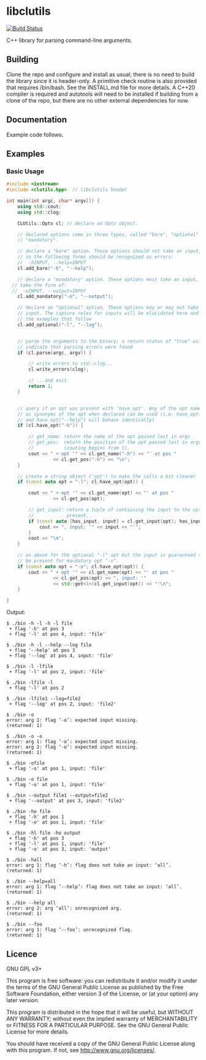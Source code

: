 # libclutils

[![Build Status](https://travis-ci.com/definitelyprobably/libclutils.svg?branch=master)](https://travis-ci.com/definitelyprobably/libclutils)

C++ library for parsing command-line arguments.

## Building

Clone the repo and configure and install as usual; there is no need to build the library since it is header-only. A primitive check routine is also provided that requires /bin/bash. See the INSTALL.md file for more details. A C++20 compiler is required and autotools will need to be installed if building from a clone of the repo, but there are no other external dependencies for now.

## Documentation

Example code follows.

## Examples

### Basic Usage

```c++
#include <iostream>
#include <clutils.hpp>  // libclutils header

int main(int argc, char* argv[]) {
	using std::cout;
	using std::clog;

	CLUtils::Opts cl; // declare an Opts object.

	// declared options come in three types, called "bare", "optional" and
	// "mandatory".

	// declare a "bare" option. These options should not take an input, and
	// so the following forms should be recognized as errors:
	//  -hINPUT, --help=INPUT
	cl.add_bare("-h", "--help");

	// declare a "mandatory" option. These options must take an input, which
  // take the form of:
  //  -oINPUT, --output=INPUY
	cl.add_mandatory("-o", "--output");

	// declare an "optional" option. These options may or may not take an
	// input. The capture rules for inputs will be elucidated here and in
	// the examples that follow
	cl.add_optional("-l", "--log");


	// parse the arguments to the binary; a return status of "true" will
	// indicate that parsing errors were found
	if (cl.parse(argc, argv)) {

		// write errors to std::clog...
		cl.write_errors(clog);

		// ...and exit
		return 1;
	}


	// query if an opt was present with 'have_opt'. Any of the opt names
	// as synonyms of the opt when declared can be used (i.e. have_opt("-h")
	// and have_opt("--help") will behave identically)
	if (cl.have_opt("-h")) {

		// get_name: return the name of the opt passed last in argv
		// get_pos:  return the position of the opt passed last in argv
		//           (couting begins from 1).
		cout << " + opt '" << cl.get_name("-h") << "' at pos "
				 << cl.get_pos("-h") << "\n";
	}

	// create a string object ('opt') to make the calls a bit cleaner
	if (const auto opt = "-l"; cl.have_opt(opt)) {

		cout << " + opt '" << cl.get_name(opt) << "' at pos "
				 << cl.get_pos(opt);

		// get_input: return a tuple of containing the input to the opt, if
		//            present.
		if (const auto [has_input, input] = cl.get_input(opt); has_input) {
			cout << ", input: '" << input << "'";
		}
		cout << "\n";
	}

	// as above for the optional "-l" opt but the input is guaranteed to
	// be present for mandatory opt "-o".
	if (const auto opt = "-o"; cl.have_opt(opt)) {
		cout << " + opt '" << cl.get_name(opt) << "' at pos "
				 << cl.get_pos(opt) << ", input: '"
				 << std::get<1>(cl.get_input(opt)) << "'\n";
	}

}
```

Output:

```
$ ./bin -h -l -h -l file
 + flag '-h' at pos 3
 + flag '-l' at pos 4, input: 'file'

$ ./bin -h -l --help --log file
 + flag '--help' at pos 3
 + flag '--log' at pos 4, input: 'file'

$ ./bin -l -lfile
 + flag '-l' at pos 2, input: 'file'

$ ./bin -lfile -l
 + flag '-l' at pos 2

$ ./bin -lfile1 --log=file2
 + flag '--log' at pos 2, input: 'file2'

$ ./bin -o
error: arg 1: flag ‘-o’: expected input missing.
(returned: 1)

$ ./bin -o -o
error: arg 1: flag ‘-o’: expected input missing.
error: arg 2: flag ‘-o’: expected input missing.
(returned: 1)

$ ./bin -ofile
 + flag '-o' at pos 1, input: 'file'

$ ./bin -o file
 + flag '-o' at pos 1, input: 'file'

$ ./bin --output file1 --output=file2
 + flag '--output' at pos 3, input: 'file2'

$ ./bin -ho file
 + flag '-h' at pos 1
 + flag '-o' at pos 1, input: 'file'

$ ./bin -hl file -ho output
 + flag '-h' at pos 3
 + flag '-l' at pos 1, input: 'file'
 + flag '-o' at pos 3, input: 'output'

$ ./bin -hall
error: arg 1: flag ‘-h’: flag does not take an input: ‘all’.
(returned: 1)

$ ./bin --help=all
error: arg 1: flag ‘--help’: flag does not take an input: ‘all’.
(returned: 1)

$ ./bin --help all
error: arg 2: arg ‘all’: unrecognized arg.
(returned: 1)

$ ./bin --foo
error: arg 1: flag ‘--foo’: unrecognized flag.
(returned: 1)
```

## Licence

GNU GPL v3+

This program is free software: you can redistribute it and/or modify
it under the terms of the GNU General Public License as published by
the Free Software Foundation, either version 3 of the License, or
(at your option) any later version.

This program is distributed in the hope that it will be useful,
but WITHOUT ANY WARRANTY; without even the implied warranty of
MERCHANTABILITY or FITNESS FOR A PARTICULAR PURPOSE.  See the
GNU General Public License for more details.

You should have received a copy of the GNU General Public License
along with this program.  If not, see <http://www.gnu.org/licenses/>.
